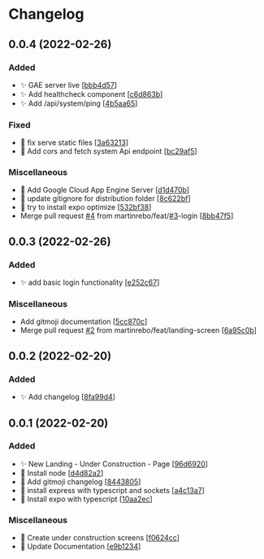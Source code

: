 # Changelog

<a name="0.0.4"></a>
## 0.0.4 (2022-02-26)

### Added

- ✨ GAE server live [[bbb4d57](https://github.com/martinrebo/DatePan/commit/bbb4d575c8ba33f63e1bac10a4a6c160e604761a)]
- ✨ Add healthcheck component [[c6d863b](https://github.com/martinrebo/DatePan/commit/c6d863b5efc936aa34e4dee545b3c1ba76c5eb5c)]
- ✨ Add /api/system/ping [[4b5aa65](https://github.com/martinrebo/DatePan/commit/4b5aa65b60933eaa7fb5291ffa8d003807fc1d03)]

### Fixed

- 🐛 fix serve static files [[3a63213](https://github.com/martinrebo/DatePan/commit/3a632133af24e2f14e108890891381988ccffc7f)]
- 🐛 Add cors and fetch system Api endpoint [[bc29af5](https://github.com/martinrebo/DatePan/commit/bc29af54cf04b292fa3386e7a289961ddafc40ec)]

### Miscellaneous

- 🚧 Add Google Cloud App Engine Server [[d1d470b](https://github.com/martinrebo/DatePan/commit/d1d470ba960fc3388ec65b86fbaeb54fe3e42bbf)]
- 🙈 update gitignore for distribution folder [[8c622bf](https://github.com/martinrebo/DatePan/commit/8c622bf35dd08500837ee59294b163f9069778ff)]
- 🚧 try to install expo optimize [[532bf38](https://github.com/martinrebo/DatePan/commit/532bf3835dc760987ee91990f6a60f0e8fce43ea)]
-  Merge pull request [#4](https://github.com/martinrebo/DatePan/issues/4) from martinrebo/feat/[#3](https://github.com/martinrebo/DatePan/issues/3)-login [[8bb47f5](https://github.com/martinrebo/DatePan/commit/8bb47f5689f1baf1fe261606249f77d459327d2a)]


<a name="0.0.3"></a>
## 0.0.3 (2022-02-26)

### Added

- ✨ add basic login functionality [[e252c67](https://github.com/martinrebo/DatePan/commit/e252c67ee1bef1e29cfa9123cffdf42e443edd01)]

### Miscellaneous

-  Add gitmoji documentation [[5cc870c](https://github.com/martinrebo/DatePan/commit/5cc870c7b781ab228a5bda3da766a32458397b26)]
-  Merge pull request [#2](https://github.com/martinrebo/DatePan/issues/2) from martinrebo/feat/landing-screen [[6a95c0b](https://github.com/martinrebo/DatePan/commit/6a95c0be9891458d3ab558d184dce7450e21872d)]


<a name="0.0.2"></a>
## 0.0.2 (2022-02-20)

### Added

- ✨ Add changelog [[8fa99d4](https://github.com/martinrebo/DatePan/commit/8fa99d411c011c8882ca594b43b1cbbd020e2f2e)]


<a name="0.0.1"></a>
## 0.0.1 (2022-02-20)

### Added

- ✨ New Landing - Under Construction - Page [[96d6920](https://github.com/martinrebo/DatePan/commit/96d6920dda5740df990b3000e07213b964589031)]
- 🎉 Install node [[d4d82a2](https://github.com/martinrebo/DatePan/commit/d4d82a2e24bdb975a821d92def48f414d6e97da6)]
- 🎉 Add gitmoji changelog [[8443805](https://github.com/martinrebo/DatePan/commit/84438051cfbd3c538ebe9dbd77d278256910ce22)]
- 🎉 install express with typescript and sockets [[a4c13a7](https://github.com/martinrebo/DatePan/commit/a4c13a7d1cdfdb029e5850a904c05aed75c2717f)]
- 🎉 Install expo with typescript [[10aa2ec](https://github.com/martinrebo/DatePan/commit/10aa2ec6962e705b0e437911e67db5814b2dd94d)]

### Miscellaneous

- 🚧 Create under construction screens [[f0624cc](https://github.com/martinrebo/DatePan/commit/f0624ccc6c0b70633d32eb49f46a46c9d5f3c9da)]
- 📝 Update Documentation [[e9b1234](https://github.com/martinrebo/DatePan/commit/e9b123462ba3b4b6716d1c88719f91a9c5e93cb6)]


